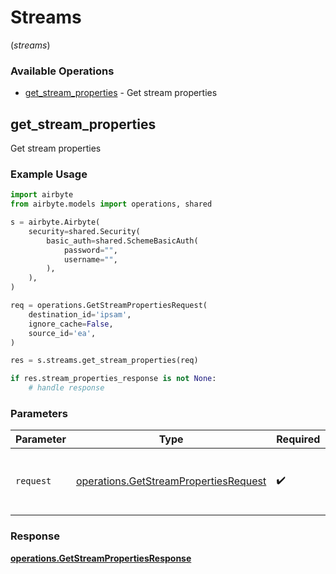 # Streams
(*streams*)

### Available Operations

* [get_stream_properties](#get_stream_properties) - Get stream properties

## get_stream_properties

Get stream properties

### Example Usage

```python
import airbyte
from airbyte.models import operations, shared

s = airbyte.Airbyte(
    security=shared.Security(
        basic_auth=shared.SchemeBasicAuth(
            password="",
            username="",
        ),
    ),
)

req = operations.GetStreamPropertiesRequest(
    destination_id='ipsam',
    ignore_cache=False,
    source_id='ea',
)

res = s.streams.get_stream_properties(req)

if res.stream_properties_response is not None:
    # handle response
```

### Parameters

| Parameter                                                                                      | Type                                                                                           | Required                                                                                       | Description                                                                                    |
| ---------------------------------------------------------------------------------------------- | ---------------------------------------------------------------------------------------------- | ---------------------------------------------------------------------------------------------- | ---------------------------------------------------------------------------------------------- |
| `request`                                                                                      | [operations.GetStreamPropertiesRequest](../../models/operations/getstreampropertiesrequest.md) | :heavy_check_mark:                                                                             | The request object to use for the request.                                                     |


### Response

**[operations.GetStreamPropertiesResponse](../../models/operations/getstreampropertiesresponse.md)**

